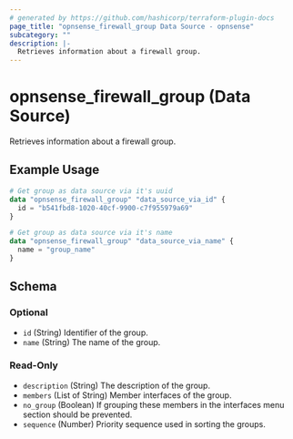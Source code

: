 ```yaml
---
# generated by https://github.com/hashicorp/terraform-plugin-docs
page_title: "opnsense_firewall_group Data Source - opnsense"
subcategory: ""
description: |-
  Retrieves information about a firewall group.
---
```


# opnsense_firewall_group (Data Source)

Retrieves information about a firewall group.

## Example Usage

```terraform
# Get group as data source via it's uuid
data "opnsense_firewall_group" "data_source_via_id" {
  id = "b541fbd8-1020-40cf-9900-c7f955979a69"
}

# Get group as data source via it's name
data "opnsense_firewall_group" "data_source_via_name" {
  name = "group_name"
}
```

<!-- schema generated by tfplugindocs -->
## Schema

### Optional

- `id` (String) Identifier of the group.
- `name` (String) The name of the group.

### Read-Only

- `description` (String) The description of the group.
- `members` (List of String) Member interfaces of the group.
- `no_group` (Boolean) If grouping these members in the interfaces menu section should be prevented.
- `sequence` (Number) Priority sequence used in sorting the groups.
